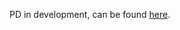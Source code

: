 PD in development, can be found [here](https://docs.google.com/document/d/1U0epGfHIk8vxgeiqrBsKSyKxxcw5SUbhtxSVpPyQcsY/edit?usp=sharing).